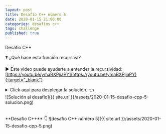 ```yaml
---
layout: post
title: Desafío C++ número 5
date: 2020-01-15 21:00:00
categories: desafios c++
tags: challenge
published: true
---
```


Desafío C++

❓ ¿Qué hace esta función recursiva?

▶️ Este video puede ayudarte a entender la recursividad: [https://youtu.be/ymaBXPjiaPY](https://youtu.be/ymaBXPjiaPY){:target="_blank"}

<details><summary>Click aquí para desplegar la solución. 👈</summary>
✏️ La función recibe un string y lo retorna invertido. Si es vacío o tiene 1 solo carácter, retorna el mismo string, sin modificaciones.
<br />
<br />Código ejecutable: https://repl.it/@programacionde1/C-Desafio-5</details>

<div markdown="1">![Solución al desafío]({{ site.url }}/assets/2020-01-15-desafio-cpp-5-solucion.png)
  </div></details>

<br />
<br />
**Desafío C++** 👇
![desafío C++ número 5]({{ site.url }}/assets/2020-01-15-desafio-cpp-5.png)
